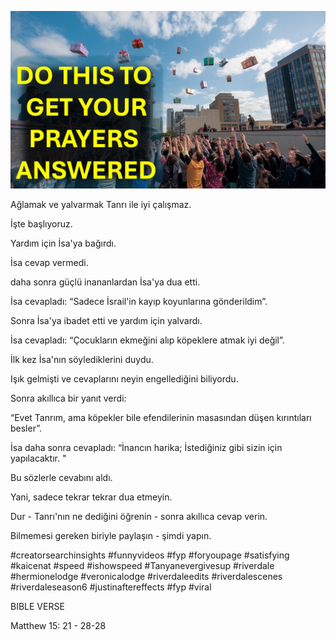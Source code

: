 ![Video cover image](../cover.jpg "cover photo")

Ağlamak ve yalvarmak Tanrı ile iyi çalışmaz.

İşte başlıyoruz.

Yardım için İsa'ya bağırdı.

İsa cevap vermedi.

daha sonra güçlü inananlardan İsa'ya dua etti.

İsa cevapladı: “Sadece İsrail'in kayıp koyunlarına gönderildim”.

Sonra İsa'ya ibadet etti ve yardım için yalvardı.

İsa cevapladı: “Çocukların ekmeğini alıp köpeklere atmak iyi değil”.

İlk kez İsa'nın söylediklerini duydu.

Işık gelmişti ve cevaplarını neyin engellediğini biliyordu.

Sonra akıllıca bir yanıt verdi:

“Evet Tanrım, ama köpekler bile efendilerinin masasından düşen kırıntıları besler”.

İsa daha sonra cevapladı: “İnancın harika; İstediğiniz gibi sizin için yapılacaktır. "

Bu sözlerle cevabını aldı.

Yani, sadece tekrar tekrar dua etmeyin.

Dur - Tanrı'nın ne dediğini öğrenin - sonra akıllıca cevap verin.

Bilmemesi gereken biriyle paylaşın - şimdi yapın.


#creatorsearchinsights #funnyvideos #fyp #foryoupage #satisfying #kaicenat #speed #ishowspeed #Tanyanevergivesup #riverdale #hermionelodge #veronicalodge #riverdaleedits #riverdalescenes #riverdaleseason6 #justinaftereffects #fyp #viral


BIBLE VERSE

Matthew 15: 21 - 28-28
